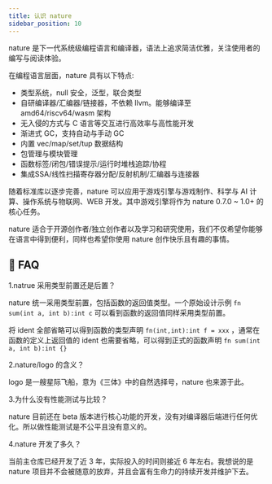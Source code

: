 ```yaml
---
title: 认识 nature
sidebar_position: 10
---
```


nature 是下一代系统级编程语言和编译器，语法上追求简洁优雅，关注使用者的编写与阅读体验。
  
在编程语言层面，nature 具有以下特点:  
  
- 类型系统，null 安全，泛型，联合类型
- 自研编译器/汇编器/链接器，不依赖 llvm。能够编译至 amd64/riscv64/wasm 架构
- 无入侵的方式与 C 语言等交互进行高效率与高性能开发
- 渐进式 GC，支持自动与手动 GC
- 内置 vec/map/set/tup 数据结构
- 包管理与模块管理
- 函数标签/闭包/错误提示/运行时堆栈追踪/协程
- 集成SSA/线性扫描寄存器分配/反射机制/汇编器与连接器
  
随着标准库以逐步完善，nature 可以应用于游戏引擎与游戏制作、科学与 AI 计算、操作系统与物联网、WEB 开发。其中游戏引擎将作为 nature 0.7.0 ~ 1.0+ 的核心任务。  
  
nature 适合于开源创作者/独立创作者以及学习和研究使用，我们不仅希望你能够在语言中得到便利，同样也希望你使用 nature 创作快乐且有趣的事情。  


## 📌 FAQ  
  
  
1.natrue 采用类型前置还是后置？

nature 统一采用类型前置，包括函数的返回值类型。一个原始设计示例 `fn sum(int a, int b):int c` 可以看到函数的返回值同样采用类型前置。

将 ident 全部省略可以得到函数的类型声明 `fn(int,int):int f = xxx` ，通常在函数的定义上返回值的 ident 也需要省略，可以得到正式的函数声明 `fn sum(int a, int b):int {}`
  
2.nature/logo 的含义？  
  
logo 是一艘星际飞船，意为《三体》中的自然选择号，nature 也来源于此。
  
3.为什么没有性能测试与比较？
  
nature 目前还在 beta 版本进行核心功能的开发，没有对编译器后端进行任何优化。所以做性能测试是不公平且没有意义的。

4.nature 开发了多久？

当前主仓库已经开发了近 3 年，实际投入的时间则接近 6 年左右。我想说的是 nature 项目并不会被随意的放弃，并且会富有生命力的持续开发并维护下去。